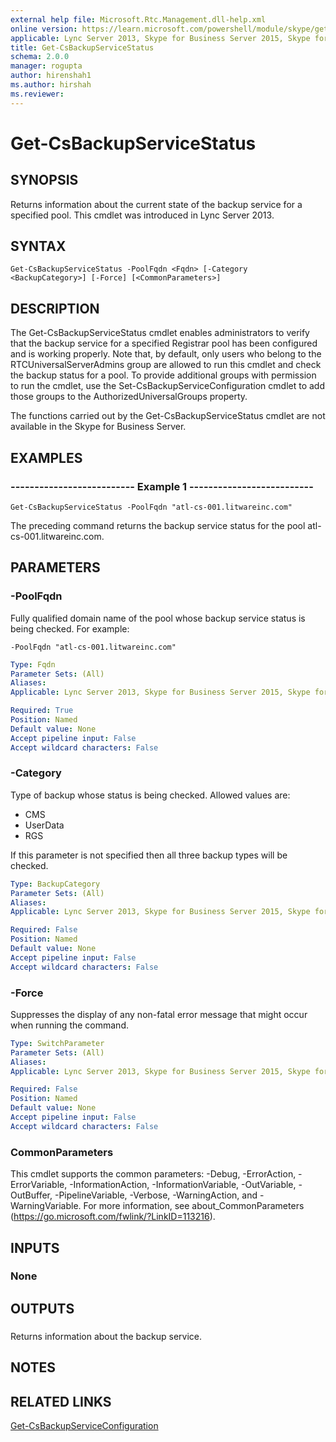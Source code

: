 ```yaml
---
external help file: Microsoft.Rtc.Management.dll-help.xml
online version: https://learn.microsoft.com/powershell/module/skype/get-csbackupservicestatus
applicable: Lync Server 2013, Skype for Business Server 2015, Skype for Business Server 2019
title: Get-CsBackupServiceStatus
schema: 2.0.0
manager: rogupta
author: hirenshah1
ms.author: hirshah
ms.reviewer:
---
```


# Get-CsBackupServiceStatus

## SYNOPSIS
Returns information about the current state of the backup service for a specified pool.
This cmdlet was introduced in Lync Server 2013.


## SYNTAX

```
Get-CsBackupServiceStatus -PoolFqdn <Fqdn> [-Category <BackupCategory>] [-Force] [<CommonParameters>]
```

## DESCRIPTION
The Get-CsBackupServiceStatus cmdlet enables administrators to verify that the backup service for a specified Registrar pool has been configured and is working properly.
Note that, by default, only users who belong to the RTCUniversalServerAdmins group are allowed to run this cmdlet and check the backup status for a pool.
To provide additional groups with permission to run the cmdlet, use the Set-CsBackupServiceConfiguration cmdlet to add those groups to the AuthorizedUniversalGroups property.

The functions carried out by the Get-CsBackupServiceStatus cmdlet are not available in the Skype for Business Server.


## EXAMPLES

### -------------------------- Example 1 --------------------------
```
Get-CsBackupServiceStatus -PoolFqdn "atl-cs-001.litwareinc.com"
```

The preceding command returns the backup service status for the pool atl-cs-001.litwareinc.com.


## PARAMETERS

### -PoolFqdn
Fully qualified domain name of the pool whose backup service status is being checked.
For example:

`-PoolFqdn "atl-cs-001.litwareinc.com"`

```yaml
Type: Fqdn
Parameter Sets: (All)
Aliases: 
Applicable: Lync Server 2013, Skype for Business Server 2015, Skype for Business Server 2019

Required: True
Position: Named
Default value: None
Accept pipeline input: False
Accept wildcard characters: False
```

### -Category
Type of backup whose status is being checked.
Allowed values are:

* CMS
* UserData
* RGS

If this parameter is not specified then all three backup types will be checked.

```yaml
Type: BackupCategory
Parameter Sets: (All)
Aliases: 
Applicable: Lync Server 2013, Skype for Business Server 2015, Skype for Business Server 2019

Required: False
Position: Named
Default value: None
Accept pipeline input: False
Accept wildcard characters: False
```

### -Force
Suppresses the display of any non-fatal error message that might occur when running the command.

```yaml
Type: SwitchParameter
Parameter Sets: (All)
Aliases: 
Applicable: Lync Server 2013, Skype for Business Server 2015, Skype for Business Server 2019

Required: False
Position: Named
Default value: None
Accept pipeline input: False
Accept wildcard characters: False
```

### CommonParameters
This cmdlet supports the common parameters: -Debug, -ErrorAction, -ErrorVariable, -InformationAction, -InformationVariable, -OutVariable, -OutBuffer, -PipelineVariable, -Verbose, -WarningAction, and -WarningVariable. For more information, see about_CommonParameters (https://go.microsoft.com/fwlink/?LinkID=113216).


## INPUTS

### None


## OUTPUTS

###  
Returns information about the backup service.


## NOTES


## RELATED LINKS

[Get-CsBackupServiceConfiguration](Get-CsBackupServiceConfiguration.md)
